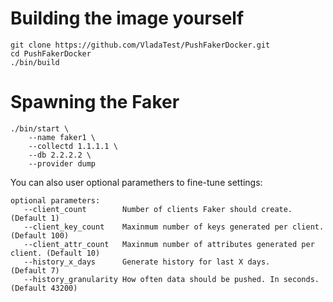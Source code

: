 # Building the image yourself

```
git clone https://github.com/VladaTest/PushFakerDocker.git
cd PushFakerDocker
./bin/build
```

# Spawning the Faker

```
./bin/start \
    --name faker1 \
    --collectd 1.1.1.1 \
    --db 2.2.2.2 \
    --provider dump
```

You can also user optional paramethers to fine-tune settings:

```
optional parameters:
   --client_count        Number of clients Faker should create.              (Default 1)
   --client_key_count    Maxinmum number of keys generated per client.       (Default 100)
   --client_attr_count   Maxinmum number of attributes generated per client. (Default 10)
   --history_x_days      Generate history for last X days.                   (Default 7)
   --history_granularity How often data should be pushed. In seconds.        (Default 43200)
```
